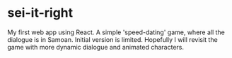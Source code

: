 # sei-it-right

My first web app using React. A simple 'speed-dating' game, where all the dialogue is in Samoan. Initial version is limited. Hopefully I will revisit the game with more dynamic dialogue and animated characters. 
